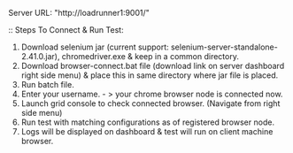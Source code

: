 
Server URL: "http://loadrunner1:9001/"

:: Steps To Connect & Run Test:

1. Download selenium jar (current support: selenium-server-standalone-2.41.0.jar), chromedriver.exe & keep in a common directory.
2. Download browser-connect.bat file (download link on server dashboard right side menu) & place this in same directory where jar file is placed.
3. Run batch file.
4. Enter your username. - > your chrome browser node is connected now.
5. Launch grid console to check connected browser. (Navigate from right side menu)
6. Run test with matching configurations as of registered browser node.
7. Logs will be displayed on dashboard & test will run on client machine browser.
